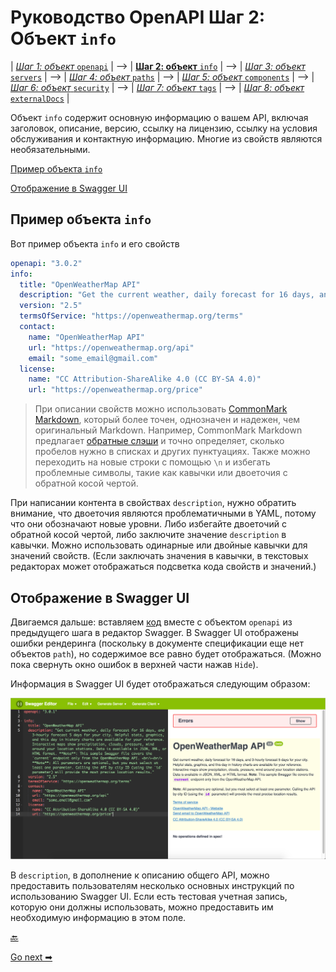 # Руководство OpenAPI Шаг 2: Объект `info`

| [*Шаг 1: объект* `openapi`](step1-openapi-object.md) | --> | [**Шаг 2: объект** `info`](step2-info-object.md) | --> | [*Шаг 3: объект* `servers`](step3-servers-object.md) | --> | [*Шаг 4: объект* `paths`](step4-paths-object.md) | --> | [*Шаг 5: объект* `components`](step5-components-object.md) | --> | [*Шаг 6: объект* `security`](step6-security-object.md) | --> | [*Шаг 7: объект* `tags`](step7-tags-object.md) | --> | [*Шаг 8: объект* `externalDocs`](step8-externalDocs-object.md) |

Объект `info` содержит основную информацию о вашем API, включая заголовок, описание, версию, ссылку на лицензию, ссылку на условия обслуживания и контактную информацию. Многие из свойств являются необязательными.

[Пример объекта `info`](#sample)

[Отображение в Swagger UI](#appearance)

<a name="sample"></a>
## Пример объекта `info`

Вот пример объекта `info` и его свойств

```yaml
openapi: "3.0.2"
info:
  title: "OpenWeatherMap API"
  description: "Get the current weather, daily forecast for 16 days, and a three-hour-interval forecast for 5 days for your city. Helpful stats, graphics, and this day in history charts are available for your reference. Interactive maps show precipitation, clouds, pressure, wind around your location stations. Data is available in JSON, XML, or HTML format. **Note**: This sample Swagger file covers the `current` endpoint only from the OpenWeatherMap API. <br/><br/> **Note**: All parameters are optional, but you must select at least one parameter. Calling the API by city ID (using the `id` parameter) will provide the most precise location results."
  version: "2.5"
  termsOfService: "https://openweathermap.org/terms"
  contact:
    name: "OpenWeatherMap API"
    url: "https://openweathermap.org/api"
    email: "some_email@gmail.com"
  license:
    name: "CC Attribution-ShareAlike 4.0 (CC BY-SA 4.0)"
    url: "https://openweathermap.org/price"
```

> При описании свойств можно использовать [CommonMark Markdown](https://spec.commonmark.org/0.27/), который  более точен, однозначен и надежен, чем оригинальный Markdown. Например, CommonMark Markdown предлагает [обратные слэши](https://spec.commonmark.org/0.27/#backslash-escapes) и точно определяет, сколько пробелов нужно в списках и других пунктуациях. Также можно переходить на новые строки с помощью `\n` и избегать проблемные символы, такие как кавычки или двоеточия с обратной косой чертой.

При написании контента в свойствах `description`, нужно обратить внимание, что двоеточия являются проблематичными в YAML, потому что они обозначают новые уровни. Либо избегайте двоеточий с обратной косой чертой, либо заключите значение `description` в кавычки. Можно использовать одинарные или двойные кавычки для значений свойств. (Если заключать значения в кавычки, в текстовых редакторах может отображаться подсветка кода свойств и значений.)

<a name="appearance"></a>
## Отображение в Swagger UI

Двигаемся дальше: вставляем [код](#sample) вместе с объектом `openapi` из предыдущего шага в редактор Swagger. В Swagger UI отображены ошибки рендеринга (поскольку в документе спецификации еще нет объектов `path`), но содержимое все равно будет отображаться. (Можно пока свернуть окно ошибок в верхней части нажав `Hide`).

Информация в Swagger UI будет отображаться следующим образом:

![info](img/6.png)

В `description`, в дополнение к описанию общего API, можно предоставить пользователям несколько основных инструкций по использованию Swagger UI. Если есть тестовая учетная запись, которую они должны использовать, можно предоставить им необходимую информацию в этом поле.

[🔙](step1-openapi-object.md)

[Go next ➡](step3-servers-object.md)
